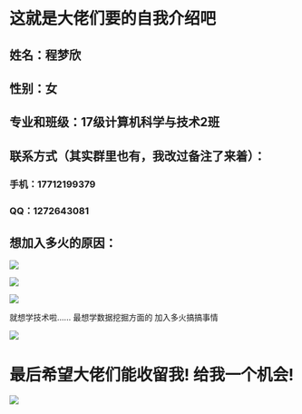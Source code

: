 # 这就是大佬们要的自我介绍吧
## 姓名：程梦欣
## 性别：女
## 专业和班级：17级计算机科学与技术2班
## 联系方式（其实群里也有，我改过备注了来着）：
### 手机：17712199379
### QQ：1272643081
## 想加入多火的原因：

![](http://upload-images.jianshu.io/upload_images/8473183-3ada519e31bed703.jpg?imageMogr2/auto-orient/strip%7CimageView2/2/w/1240)

![](http://upload-images.jianshu.io/upload_images/8473183-e97c7474ee7e070a.jpg?imageMogr2/auto-orient/strip%7CimageView2/2/w/1240)

![](http://upload-images.jianshu.io/upload_images/8473183-032159caafcfbec7.jpg?imageMogr2/auto-orient/strip%7CimageView2/2/w/1240)

就想学技术啦......
最想学数据挖掘方面的
加入多火搞搞事情

![](http://upload-images.jianshu.io/upload_images/8473183-6d0fc1a232a37d82.jpg?imageMogr2/auto-orient/strip%7CimageView2/2/w/1240)

# 最后希望大佬们能收留我! 给我一个机会!

![](http://upload-images.jianshu.io/upload_images/8473183-e9e92e426e36cbef.jpg?imageMogr2/auto-orient/strip%7CimageView2/2/w/1240)
